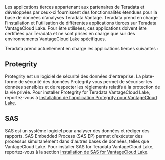 Les applications tierces appartenant aux partenaires de Teradata et développées par ceux-ci fournissent des fonctionnalités étendues pour la base de données d'analyses Teradata Vantage. Teradata prend en charge l'installation et l'utilisation de différentes applications tierces sur Teradata VantageCloud Lake. Pour être utilisées, ces applications doivent être certifiées par Teradata et ne sont prises en charge que sur des environnements VantageCloud Lake spécifiques.

Teradata prend actuellement en charge les applications tierces suivantes :

Protegrity
----------

Protegrity est un logiciel de sécurité des données d'entreprise. La plate-forme de sécurité des données Protegrity vous permet de sécuriser les données sensibles et de respecter les règlements relatifs à la protection de la vie privée. Pour installer Protegrity for Teradata VantageCloud Lake, reportez-vous à [Installation de l'application Protegrity pour VantageCloud Lake](https://docs.teradata.com/access/sources/dita/topic?dita:topicPath=bdz1707141094808.dita).

SAS
---

SAS est un système logiciel pour analyser des données et rédiger des rapports. SAS Embedded Process (SAS EP) permet d'exécuter des processus simultanément dans d'autres bases de données, telles que VantageCloud Lake. Pour installer SAS for Teradata VantageCloud Lake, reportez-vous à la section [Installation de SAS for VantageCloud Lake](https://docs.teradata.com/access/sources/dita/topic?dita:topicPath=xgb1712764452211.dita).
